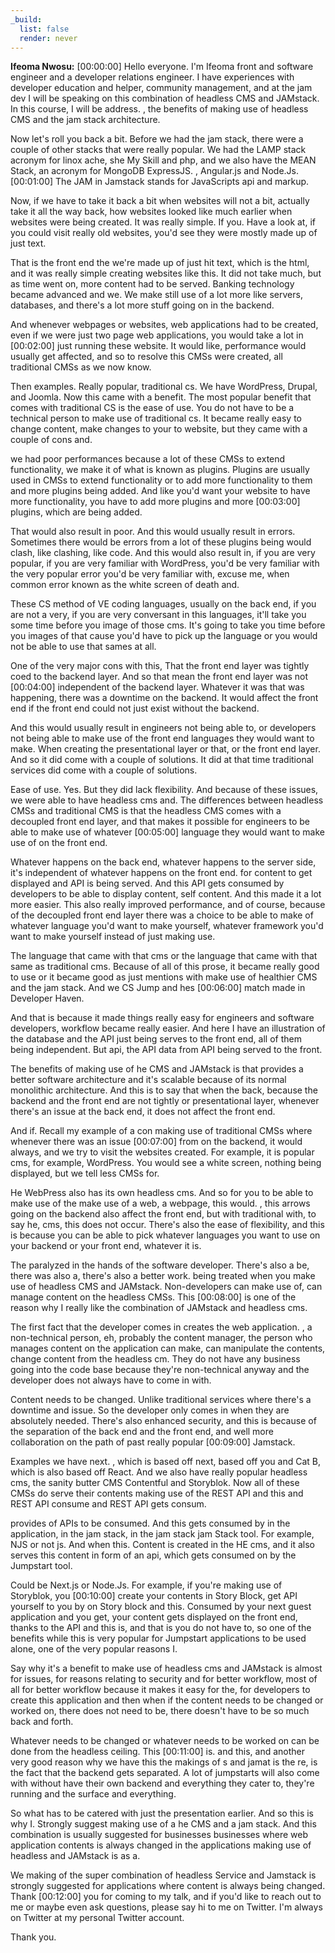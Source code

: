 ```yaml
---
_build:
  list: false
  render: never
---
```


**Ifeoma Nwosu:** [00:00:00] Hello everyone. I'm Ifeoma front and software engineer and a developer relations engineer. I have experiences with developer education and helper, community management, and at the jam dev I will be speaking on this combination of headless CMS and JAMstack. In this course, I will be address. , the benefits of making use of headless CMS and the jam stack architecture.

Now let's roll you back a bit. Before we had the jam stack, there were a couple of other stacks that were really popular. We had the LAMP stack acronym for linox ache, she My Skill and php, and we also have the MEAN Stack, an acronym for MongoDB ExpressJS. , Angular.js and Node.Js. [00:01:00] The JAM in Jamstack stands for JavaScripts api and markup.

Now, if we have to take it back a bit when websites will not a bit, actually take it all the way back, how websites looked like much earlier when websites were being created. It was really simple. If you. Have a look at, if you could visit really old websites, you'd see they were mostly made up of just text.

That is the front end the we're made up of just hit text, which is the html, and it was really simple creating websites like this. It did not take much, but as time went on, more content had to be served. Banking technology became advanced and we. We make still use of a lot more like servers, databases, and there's a lot more stuff going on in the backend.

And whenever webpages or websites, web applications had to be created, even if we were just two page web applications, you would take a lot in [00:02:00] just running these website. It would like, performance would usually get affected, and so to resolve this CMSs were created, all traditional CMSs as we now know.

Then examples. Really popular, traditional cs. We have WordPress, Drupal, and Joomla. Now this came with a benefit. The most popular benefit that comes with traditional CS is the ease of use. You do not have to be a technical person to make use of traditional cs. It became really easy to change content, make changes to your to website, but they came with a couple of cons and.

we had poor performances because a lot of these CMSs to extend functionality, we make it of what is known as plugins. Plugins are usually used in CMSs to extend functionality or to add more functionality to them and more plugins being added. And like you'd want your website to have more functionality, you have to add more plugins and more [00:03:00] plugins, which are being added.

That would also result in poor. And this would usually result in errors. Sometimes there would be errors from a lot of these plugins being would clash, like clashing, like code. And this would also result in, if you are very popular, if you are very familiar with WordPress, you'd be very familiar with the very popular error you'd be very familiar with, excuse me, when common error known as the white screen of death and.

These CS method of VE coding languages, usually on the back end, if you are not a very, if you are very conversant in this languages, it'll take you some time before you image of those cms. It's going to take you time before you images of that cause you'd have to pick up the language or you would not be able to use that sames at all.

One of the very major cons with this, That the front end layer was tightly coed to the backend layer. And so that mean the front end layer was not [00:04:00] independent of the backend layer. Whatever it was that was happening, there was a downtime on the backend. It would affect the front end if the front end could not just exist without the backend.

And this would usually result in engineers not being able to, or developers not being able to make use of the front end languages they would want to make. When creating the presentational layer or that, or the front end layer. And so it did come with a couple of solutions. It did at that time traditional services did come with a couple of solutions.

Ease of use. Yes. But they did lack flexibility. And because of these issues, we were able to have headless cms and. The differences between headless CMSs and traditional CMS is that the headless CMS comes with a decoupled front end layer, and that makes it possible for engineers to be able to make use of whatever [00:05:00] language they would want to make use of on the front end.

Whatever happens on the back end, whatever happens to the server side, it's independent of whatever happens on the front end. for content to get displayed and API is being served. And this API gets consumed by developers to be able to display content, self content. And this made it a lot more easier. This also really improved performance, and of course, because of the decoupled front end layer there was a choice to be able to make of whatever language you'd want to make yourself, whatever framework you'd want to make yourself instead of just making use.

The language that came with that cms or the language that came with that same as traditional cms. Because of all of this prose, it became really good to use or it became good as just mentions with make use of healthier CMS and the jam stack. And we CS Jump and hes [00:06:00] match made in Developer Haven.

And that is because it made things really easy for engineers and software developers, workflow became really easier. And here I have an illustration of the database and the API just being serves to the front end, all of them being independent. But api, the API data from API being served to the front.

The benefits of making use of he CMS and JAMstack is that provides a better software architecture and it's scalable because of its normal monolithic architecture. And this is to say that when the back, because the backend and the front end are not tightly or presentational layer, whenever there's an issue at the back end, it does not affect the front end.

And if. Recall my example of a con making use of traditional CMSs where whenever there was an issue [00:07:00] from on the backend, it would always, and we try to visit the websites created. For example, it is popular cms, for example, WordPress. You would see a white screen, nothing being displayed, but we tell less CMSs for.

He WebPress also has its own headless cms. And so for you to be able to make use of the make use of a web, a webpage, this would. , this arrows going on the backend also affect the front end, but with traditional with, to say he, cms, this does not occur. There's also the ease of flexibility, and this is because you can be able to pick whatever languages you want to use on your backend or your front end, whatever it is.

The paralyzed in the hands of the software developer. There's also a be, there was also a, there's also a better work. being treated when you make use of headless CMS and JAMstack. Non-developers can make use of, can manage content on the headless CMSs. This [00:08:00] is one of the reason why I really like the combination of JAMstack and headless cms.

The first fact that the developer comes in creates the web application. , a non-technical person, eh, probably the content manager, the person who manages content on the application can make, can manipulate the contents, change content from the headless cm. They do not have any business going into the code base because they're non-technical anyway and the developer does not always have to come in with.

Content needs to be changed. Unlike traditional services where there's a downtime and issue. So the developer only comes in when they are absolutely needed. There's also enhanced security, and this is because of the separation of the back end and the front end, and well more collaboration on the path of past really popular [00:09:00] Jamstack.

Examples we have next. , which is based off next, based off you and Cat B, which is also based off React. And we also have really popular headless cms, the sanity butter CMS Contentful and Storyblok. Now all of these CMSs do serve their contents making use of the REST API and this and REST API consume and REST API gets consum.

provides of APIs to be consumed. And this gets consumed by in the application, in the jam stack, in the jam stack jam Stack tool. For example, NJS or not js. And when this. Content is created in the HE cms, and it also serves this content in form of an api, which gets consumed on by the Jumpstart tool.

Could be Next.js or Node.Js. For example, if you're making use of Storyblok, you [00:10:00] create your contents in Story Block, get API yourself to you by on Story block and this. Consumed by your next guest application and you get, your content gets displayed on the front end, thanks to the API and this is, and that is you do not have to, so one of the benefits while this is very popular for Jumpstart applications to be used alone, one of the very popular reasons I.

Say why it's a benefit to make use of headless cms and JAMstack is almost for issues, for reasons relating to security and for better workflow, most of all for better workflow because it makes it easy for the, for developers to create this application and then when if the content needs to be changed or worked on, there does not need to be, there doesn't have to be so much back and forth.

Whatever needs to be changed or whatever needs to be worked on can be done from the headless ceiling. This [00:11:00] is. and this, and another very good reason why we have this the makings of s and jamat is the re, is the fact that the backend gets separated. A lot of jumpstarts will also come with without have their own backend and everything they cater to, they're running and the surface and everything.

So what has to be catered with just the presentation earlier. And so this is why I. Strongly suggest making use of a he CMS and a jam stack. And this combination is usually suggested for businesses businesses where web application contents is always changed in the applications making use of headless and JAMstack is as a.

We making of the super combination of headless Service and Jamstack is strongly suggested for applications where content is always being changed. Thank [00:12:00] you for coming to my talk, and if you'd like to reach out to me or maybe even ask questions, please say hi to me on Twitter. I'm always on Twitter at my personal Twitter account.

Thank you.